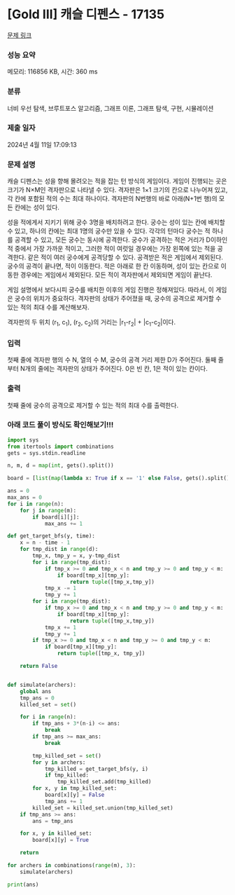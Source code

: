 # [Gold III] 캐슬 디펜스 - 17135 

[문제 링크](https://www.acmicpc.net/problem/17135) 

### 성능 요약

메모리: 116856 KB, 시간: 360 ms

### 분류

너비 우선 탐색, 브루트포스 알고리즘, 그래프 이론, 그래프 탐색, 구현, 시뮬레이션

### 제출 일자

2024년 4월 11일 17:09:13

### 문제 설명

<p>캐슬 디펜스는 성을 향해 몰려오는 적을 잡는 턴 방식의 게임이다. 게임이 진행되는 곳은 크기가 N×M인 격자판으로 나타낼 수 있다. 격자판은 1×1 크기의 칸으로 나누어져 있고, 각 칸에 포함된 적의 수는 최대 하나이다. 격자판의 N번행의 바로 아래(N+1번 행)의 모든 칸에는 성이 있다.</p>

<p>성을 적에게서 지키기 위해 궁수 3명을 배치하려고 한다. 궁수는 성이 있는 칸에 배치할 수 있고, 하나의 칸에는 최대 1명의 궁수만 있을 수 있다. 각각의 턴마다 궁수는 적 하나를 공격할 수 있고, 모든 궁수는 동시에 공격한다. 궁수가 공격하는 적은 거리가 D이하인 적 중에서 가장 가까운 적이고, 그러한 적이 여럿일 경우에는 가장 왼쪽에 있는 적을 공격한다. 같은 적이 여러 궁수에게 공격당할 수 있다. 공격받은 적은 게임에서 제외된다. 궁수의 공격이 끝나면, 적이 이동한다. 적은 아래로 한 칸 이동하며, 성이 있는 칸으로 이동한 경우에는 게임에서 제외된다. 모든 적이 격자판에서 제외되면 게임이 끝난다. </p>

<p>게임 설명에서 보다시피 궁수를 배치한 이후의 게임 진행은 정해져있다. 따라서, 이 게임은 궁수의 위치가 중요하다. 격자판의 상태가 주어졌을 때, 궁수의 공격으로 제거할 수 있는 적의 최대 수를 계산해보자.</p>

<p>격자판의 두 위치 (r<sub>1</sub>, c<sub>1</sub>), (r<sub>2</sub>, c<sub>2</sub>)의 거리는 |r<sub>1</sub>-r<sub>2</sub>| + |c<sub>1</sub>-c<sub>2</sub>|이다.</p>

### 입력 

 <p>첫째 줄에 격자판 행의 수 N, 열의 수 M, 궁수의 공격 거리 제한 D가 주어진다. 둘째 줄부터 N개의 줄에는 격자판의 상태가 주어진다. 0은 빈 칸, 1은 적이 있는 칸이다.</p>

### 출력 

 <p>첫째 줄에 궁수의 공격으로 제거할 수 있는 적의 최대 수를 출력한다.</p>


### 아래 코드 풀이 방식도 확인해보기!!!
```python
import sys
from itertools import combinations
gets = sys.stdin.readline

n, m, d = map(int, gets().split())

board = [list(map(lambda x: True if x == '1' else False, gets().split())) for i in range(n)]

ans = 0
max_ans = 0
for i in range(n):
    for j in range(m):
        if board[i][j]:
            max_ans += 1

def get_target_bfs(y, time):
    x = n - time - 1
    for tmp_dist in range(d):
        tmp_x, tmp_y = x, y-tmp_dist
        for i in range(tmp_dist):
            if tmp_x >= 0 and tmp_x < n and tmp_y >= 0 and tmp_y < m:
                if board[tmp_x][tmp_y]:
                    return tuple([tmp_x,tmp_y])
            tmp_x -= 1
            tmp_y += 1
        for i in range(tmp_dist):
            if tmp_x >= 0 and tmp_x < n and tmp_y >= 0 and tmp_y < m:
                if board[tmp_x][tmp_y]:
                    return tuple([tmp_x,tmp_y])
            tmp_x += 1
            tmp_y += 1
        if tmp_x >= 0 and tmp_x < n and tmp_y >= 0 and tmp_y < m:
            if board[tmp_x][tmp_y]:
                return tuple([tmp_x, tmp_y])

    return False


def simulate(archers):
    global ans
    tmp_ans = 0
    killed_set = set()

    for i in range(n):
        if tmp_ans + 3*(n-i) <= ans:
            break
        if tmp_ans >= max_ans:
            break

        tmp_killed_set = set()
        for y in archers:
            tmp_killed = get_target_bfs(y, i)
            if tmp_killed:
                tmp_killed_set.add(tmp_killed)
        for x, y in tmp_killed_set:
            board[x][y] = False
            tmp_ans += 1
        killed_set = killed_set.union(tmp_killed_set)
    if tmp_ans >= ans:
        ans = tmp_ans

    for x, y in killed_set:
        board[x][y] = True

    return

for archers in combinations(range(m), 3):
    simulate(archers)

print(ans)
```
